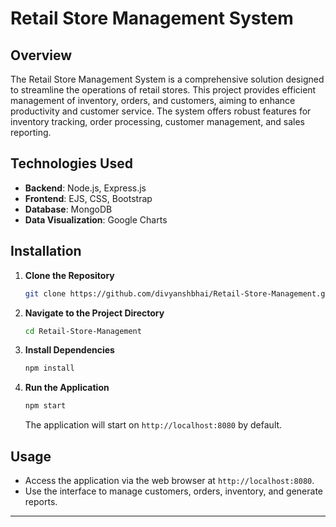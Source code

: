 # Retail Store Management System

## Overview

The Retail Store Management System is a comprehensive solution designed to streamline the operations of retail stores. This project provides efficient management of inventory, orders, and customers, aiming to enhance productivity and customer service. The system offers robust features for inventory tracking, order processing, customer management, and sales reporting.

## Technologies Used

- **Backend**: Node.js, Express.js
- **Frontend**: EJS, CSS, Bootstrap
- **Database**: MongoDB
- **Data Visualization**: Google Charts

## Installation

1. **Clone the Repository**
   ```bash
   git clone https://github.com/divyanshbhai/Retail-Store-Management.git

2. **Navigate to the Project Directory**
   ```bash
   cd Retail-Store-Management
   ```

3. **Install Dependencies**
   ```bash
   npm install
   ```

4. **Run the Application**
   ```bash
   npm start
   ```

   The application will start on `http://localhost:8080` by default.


## Usage

- Access the application via the web browser at `http://localhost:8080`.
- Use the interface to manage customers, orders, inventory, and generate reports.


---
